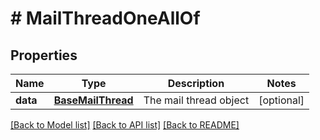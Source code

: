 # # MailThreadOneAllOf

## Properties

Name | Type | Description | Notes
------------ | ------------- | ------------- | -------------
**data** | [**BaseMailThread**](BaseMailThread.md) | The mail thread object | [optional]

[[Back to Model list]](../../README.md#models) [[Back to API list]](../../README.md#endpoints) [[Back to README]](../../README.md)
